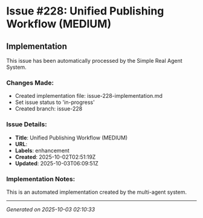 ﻿# Issue #228: Unified Publishing Workflow (MEDIUM)

## Implementation

This issue has been automatically processed by the Simple Real Agent System.

### Changes Made:
- Created implementation file: issue-228-implementation.md
- Set issue status to 'in-progress'
- Created branch: issue-228

### Issue Details:
- **Title**: Unified Publishing Workflow (MEDIUM)
- **URL**: 
- **Labels**: enhancement
- **Created**: 2025-10-02T02:51:19Z
- **Updated**: 2025-10-03T06:09:51Z

### Implementation Notes:
This is an automated implementation created by the multi-agent system.

---
*Generated on 2025-10-03 02:10:33*
